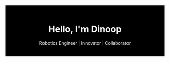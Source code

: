 <div class="banner">
  <h1>Hello, I'm Dinoop</h1>
  <p>Robotics Engineer | Innovator | Collaborator</p>
</div>

<style>
.banner {
  background-color: #000;
  color: #fff;
  padding: 20px;
  text-align: center;
  animation: banner-animation 5s infinite alternate;
}

@keyframes banner-animation {
  0% {
    background-color: #000;
  }
  50% {
    background-color: #333;
  }
  100% {
    background-color: #000;
  }
}
</style>
